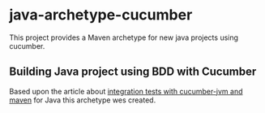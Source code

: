 java-archetype-cucumber
=======================

This project provides a Maven archetype for new java projects using cucumber.

Building Java project using BDD with Cucumber
-----------------------


Based upon the article about [integration tests with cucumber-jvm and maven](http://www.weblogism.com/item/334/integration-tests-with-cucumber-jvm-selenium-and-maven) for Java
this archetype wes created.




